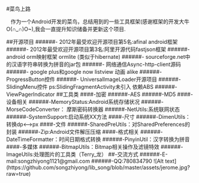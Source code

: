 #菜鸟上路
<p>&nbsp;&nbsp;&nbsp;作为一个Android开发的菜鸟，总结用到的一些工具框架(感谢框架的开发大牛O(∩_∩)O~),我会一直提升知识储备并更新这个项目.</p>
##开源项目
######- 2012年最受欢迎开源项目第5名:afinal android框架
######- 2012年最受欢迎开源项目第3名:阿里开源代码fastjson框架
######- android orm映射框架 ormlite (类似于hibernate)
######- sourceforge.net中的汉语字符串转换为拼音的jar包
######- 网络通信Async-http-client源码
######- google plus和google now listview 动画 alike
######- ProgressButton控件
######- UniversalImageLoader开源项目
######- SlidingMenu控件 ps:SlidingFragmentActivity未引入 依赖ABS
######- ViewPagerIndicator 
##工具类
####-加密
######-AES
######-MD5
####-设备相关
######-MemoryStatus:Android系统存储状况
######-MorseCodeConverter： 摩斯密码转换器
######-NetUtils:系统联网状态
######-SystemSupport:启动系统XX方法
####-尺寸
######-DimenUtils：转换dp<-->px
####-文件
######-SharedPreUtils：对SharedPreferences的封装
######-Zip:Android文件解压压缩
####-格式相关
######-DateTimeFormatter：时间日期格式转换
######-PinyinUtil：汉字转换为拼音
####-多媒体
######-BitmapUtils：Bitmap相关操作及滤镜特效
######-ImageUtils:处理图片的工具类（Terry_龙）
##-交流方式
######-E-mail:songzhiyong1121@gmail.com
######-QQ:780834790
![Alt text](https://github.com/songzhiyong/lib_song/blob/master/assets/jerome.jpg?raw=true)
